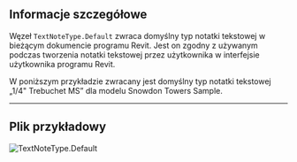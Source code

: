 ## Informacje szczegółowe
Węzeł `TextNoteType.Default` zwraca domyślny typ notatki tekstowej w bieżącym dokumencie programu Revit. Jest on zgodny z używanym podczas tworzenia notatki tekstowej przez użytkownika w interfejsie użytkownika programu Revit.

W poniższym przykładzie zwracany jest domyślny typ notatki tekstowej „1/4" Trebuchet MS” dla modelu Snowdon Towers Sample.
___
## Plik przykładowy

![TextNoteType.Default](./Revit.Elements.TextNoteType.Default_img.jpg)

